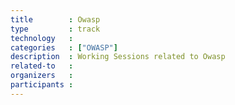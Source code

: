 ```yaml
---
title        : Owasp
type         : track
technology   :
categories   : ["OWASP"]
description  : Working Sessions related to Owasp
related-to   : 
organizers   :
participants :
---
```



